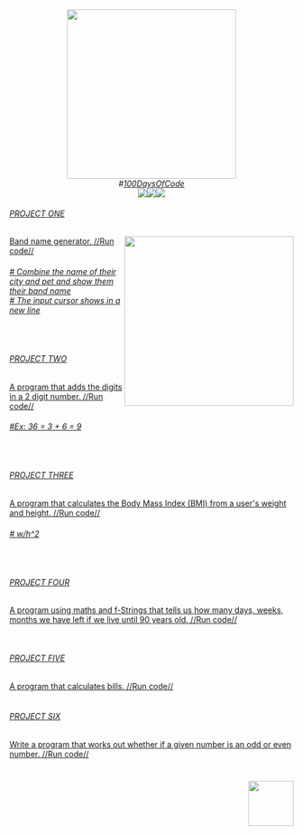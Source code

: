 <div align="center"><img src="https://user-images.githubusercontent.com/85580881/143723773-94351e28-ff98-4667-8c08-e84f0f7735b7.png" width="300"><br>
  <i>#<a href="https://www.udemy.com/course/100-days-of-code/">100DaysOfCode</i>
<br><img src="https://img.shields.io/badge/Python-3776AB?style=for-the-badge&logo=python&logoColor=white"><a href="https://replit.com/@MonHardy/Band-Name-Generator?v=1" target="replit"><img src="https://img.shields.io/badge/replit-667881?style=for-the-badge&logo=replit&logoColor=white"><img src="https://img.shields.io/badge/Visual_Studio_Code-0078D4?style=for-the-badge&logo=visual%20studio%20code&logoColor=white"></div>
<h6>PROJECT ONE</h6><img align="right" src="https://user-images.githubusercontent.com/85580881/143723721-43f7f367-3ed3-436d-9988-6018936559a0.png" width="300")>
Band name generator. <a href="https://replit.com/@MonHardy/Band-Name-Generator?v=1">//Run code//
<br>
<p>
<h6># Combine the name of their city and pet and show them their band name<br>
  # The input cursor shows in a new line</h6>
  

  <br>
  <h6>PROJECT TWO</h6> 
A program that adds the digits in a 2 digit number. <a href="https://replit.com/@MonHardy/Data-Types?v=1">//Run code//
<br>
<p>
<h6>#Ex: 36 = 3 + 6 = 9<br></h6>

  <br>
 <h6>PROJECT THREE</h6> 
A program that calculates the Body Mass Index (BMI) from a user's weight and height. <a href="https://replit.com/@MonHardy?showcase=2">//Run code//
<br>
<p>
<h6># w/h^2<br></h6>
</p>
  
  <br>
 <h6>PROJECT FOUR</h6>A program using maths and f-Strings that tells us how many days, weeks, months we have left if we live until 90 years old.<a href="https://replit.com/@MonHardy/Life-in-Weeks?v=1"> //Run code//
<br>
</p>
  
   <br>
  <h6>PROJECT FIVE</h6>A program that calculates bills.<a href="https://replit.com/@MonHardy/tip-calculator-start?v=1"> //Run code//
<br>
   <br>
  <h6>PROJECT SIX</h6>    Write a program that works out whether if a given number is an odd or even number.<a href="https://replit.com/@MonHardy/day-3-1-exercise?v=1"> //Run code//
<br>
</p>
<h1></h1>
<h6><a href="https://github.com/MonHardy"><img align="right" img src="https://user-images.githubusercontent.com/85580881/124641508-2b08eb00-de65-11eb-84ee-652146af2591.png" width="80" height="80"></a></h6><p>
